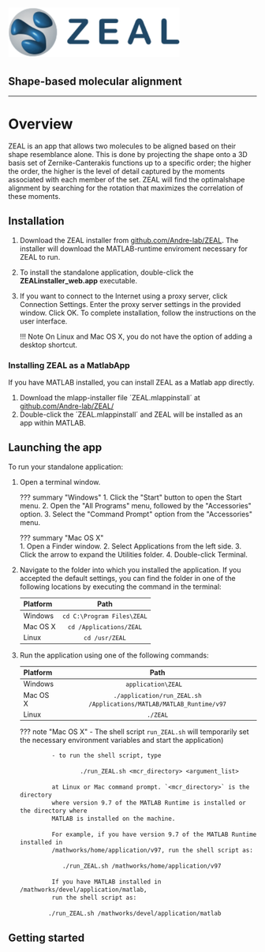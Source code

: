 # <img src="./images/zealLogo.png" height="100px">  

## Shape-based molecular alignment

---

# Overview
ZEAL is an app that allows two molecules to be aligned based on their shape resemblance alone. This is done by projecting the shape onto a 3D basis set of Zernike-Canterakis functions up to a specific order; the higher the order, the higher is the level of detail captured by the moments associated with each member of the set. ZEAL will find the optimalshape alignment by searching for the rotation that maximizes the correlation of these moments. 


## Installation

1. Download the ZEAL installer from [github.com/Andre-lab/ZEAL](https://github.com/Andre-lab/ZEAL/tree/master/installation/ZEALstandalone).
   The installer will download the MATLAB-runtime enviroment necessary for ZEAL to run. 

2. To install the standalone application, double-click the **ZEALinstaller_web.app** executable.

3. If you want to connect to the Internet using a proxy server, click Connection Settings. Enter the proxy server settings in the provided window. Click OK.
	To complete installation, follow the instructions on the user interface.

	!!! Note
		On Linux and Mac OS X, you do not have the option of adding a desktop shortcut.




### Installing ZEAL as a MatlabApp
If you have MATLAB installed, you can install ZEAL as a Matlab app directly. 

1. Download the mlapp-installer file ´ZEAL.mlappinstall´  at [github.com/Andre-lab/ZEAL/](https://github.com/Andre-lab/ZEAL/tree/master/installation/MatlabApp)
2. Double-click the ´ZEAL.mlappinstall´ and ZEAL will be installed as an app within MATLAB.

## Launching the app
To run your standalone application:

1. Open a terminal window.

	??? summary "Windows"
				1. Click the "Start" button to open the Start menu.
				2. Open the "All Programs" menu, followed by the "Accessories" option.
				3. Select the "Command Prompt" option from the "Accessories" menu.

	??? summary "Mac OS X"		
				1. Open a Finder window.
				2. Select Applications from the left side.
				3. Click the arrow to expand the Utilities folder.
				4. Double-click Terminal.

2. Navigate to the folder into which you installed the application. If you accepted the default settings, you can find the folder in one of the following locations by executing the command in the terminal:

	|  Platform                       | Path                         | 
	| ----------------------------- |:------------------------------:| 
	| Windows                       | `cd C:\Program Files\ZEAL`         | 
	| Mac OS X                      | `cd /Applications/ZEAL`             | 
	| Linux                         | `cd /usr/ZEAL`                      | 

3. Run the application using one of the following commands:

	|  Platform | Path                           | 
	| ----------|:------------------------------:| 
	| Windows   | ```application\ZEAL  ```        | 
	| Mac OS X  | ``` ./application/run_ZEAL.sh /Applications/MATLAB/MATLAB_Runtime/v97 ``` |
	| Linux     | ``` ./ZEAL ```                     | 

	??? note "Mac OS X"
				- The shell script `run_ZEAL.sh` will temporarily set the necessary environment variables and start 
			 	the application)

			   	- to run the shell script, type
			   
			       		./run_ZEAL.sh <mcr_directory> <argument_list>
			       
			    at Linux or Mac command prompt. `<mcr_directory>` is the directory 
			    where version 9.7 of the MATLAB Runtime is installed or the directory where 
			    MATLAB is installed on the machine. 

			    For example, if you have version 9.7 of the MATLAB Runtime installed in 
			    /mathworks/home/application/v97, run the shell script as:
			    
			       ./run_ZEAL.sh /mathworks/home/application/v97
			       
			    If you have MATLAB installed in /mathworks/devel/application/matlab, 
			    run the shell script as:
		    
		       ./run_ZEAL.sh /mathworks/devel/application/matlab
		       
## Getting started



